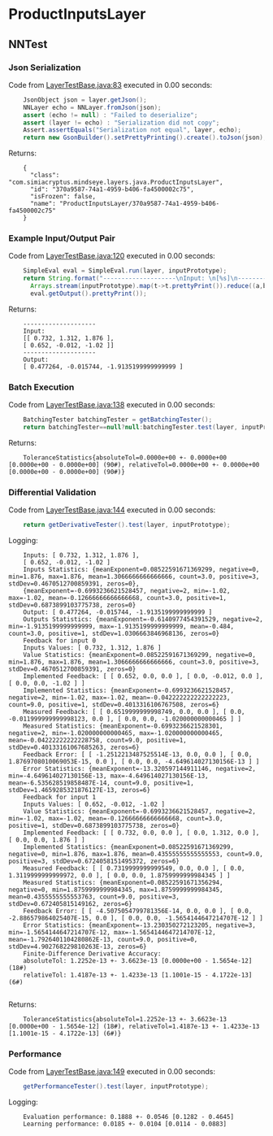 # ProductInputsLayer
## NNTest
### Json Serialization
Code from [LayerTestBase.java:83](../../../../../../../../../MindsEye/src/test/java/com/simiacryptus/mindseye/layers/LayerTestBase.java#L83) executed in 0.00 seconds: 
```java
    JsonObject json = layer.getJson();
    NNLayer echo = NNLayer.fromJson(json);
    assert (echo != null) : "Failed to deserialize";
    assert (layer != echo) : "Serialization did not copy";
    Assert.assertEquals("Serialization not equal", layer, echo);
    return new GsonBuilder().setPrettyPrinting().create().toJson(json);
```

Returns: 

```
    {
      "class": "com.simiacryptus.mindseye.layers.java.ProductInputsLayer",
      "id": "370a9587-74a1-4959-b406-fa4500002c75",
      "isFrozen": false,
      "name": "ProductInputsLayer/370a9587-74a1-4959-b406-fa4500002c75"
    }
```



### Example Input/Output Pair
Code from [LayerTestBase.java:120](../../../../../../../../../MindsEye/src/test/java/com/simiacryptus/mindseye/layers/LayerTestBase.java#L120) executed in 0.00 seconds: 
```java
    SimpleEval eval = SimpleEval.run(layer, inputPrototype);
    return String.format("--------------------\nInput: \n[%s]\n--------------------\nOutput: \n%s",
      Arrays.stream(inputPrototype).map(t->t.prettyPrint()).reduce((a,b)->a+",\n"+b).get(),
      eval.getOutput().prettyPrint());
```

Returns: 

```
    --------------------
    Input: 
    [[ 0.732, 1.312, 1.876 ],
    [ 0.652, -0.012, -1.02 ]]
    --------------------
    Output: 
    [ 0.477264, -0.015744, -1.9135199999999999 ]
```



### Batch Execution
Code from [LayerTestBase.java:138](../../../../../../../../../MindsEye/src/test/java/com/simiacryptus/mindseye/layers/LayerTestBase.java#L138) executed in 0.00 seconds: 
```java
    BatchingTester batchingTester = getBatchingTester();
    return batchingTester==null?null:batchingTester.test(layer, inputPrototype);
```

Returns: 

```
    ToleranceStatistics{absoluteTol=0.0000e+00 +- 0.0000e+00 [0.0000e+00 - 0.0000e+00] (90#), relativeTol=0.0000e+00 +- 0.0000e+00 [0.0000e+00 - 0.0000e+00] (90#)}
```



### Differential Validation
Code from [LayerTestBase.java:144](../../../../../../../../../MindsEye/src/test/java/com/simiacryptus/mindseye/layers/LayerTestBase.java#L144) executed in 0.00 seconds: 
```java
    return getDerivativeTester().test(layer, inputPrototype);
```
Logging: 
```
    Inputs: [ 0.732, 1.312, 1.876 ],
    [ 0.652, -0.012, -1.02 ]
    Inputs Statistics: {meanExponent=0.08522591671369299, negative=0, min=1.876, max=1.876, mean=1.3066666666666666, count=3.0, positive=3, stdDev=0.4670512700859391, zeros=0},
    {meanExponent=-0.6993236621528457, negative=2, min=-1.02, max=-1.02, mean=-0.12666666666666668, count=3.0, positive=1, stdDev=0.6873899103775738, zeros=0}
    Output: [ 0.477264, -0.015744, -1.9135199999999999 ]
    Outputs Statistics: {meanExponent=-0.6140977454391529, negative=2, min=-1.9135199999999999, max=-1.9135199999999999, mean=-0.484, count=3.0, positive=1, stdDev=1.0306663846968136, zeros=0}
    Feedback for input 0
    Inputs Values: [ 0.732, 1.312, 1.876 ]
    Value Statistics: {meanExponent=0.08522591671369299, negative=0, min=1.876, max=1.876, mean=1.3066666666666666, count=3.0, positive=3, stdDev=0.4670512700859391, zeros=0}
    Implemented Feedback: [ [ 0.652, 0.0, 0.0 ], [ 0.0, -0.012, 0.0 ], [ 0.0, 0.0, -1.02 ] ]
    Implemented Statistics: {meanExponent=-0.6993236621528457, negative=2, min=-1.02, max=-1.02, mean=-0.042222222222222223, count=9.0, positive=1, stdDev=0.4013316106767508, zeros=6}
    Measured Feedback: [ [ 0.6519999999998749, 0.0, 0.0 ], [ 0.0, -0.011999999999998123, 0.0 ], [ 0.0, 0.0, -1.020000000000465 ] ]
    Measured Statistics: {meanExponent=-0.6993236621528301, negative=2, min=-1.020000000000465, max=-1.020000000000465, mean=-0.04222222222228758, count=9.0, positive=1, stdDev=0.40133161067685263, zeros=6}
    Feedback Error: [ [ -1.2512213487525514E-13, 0.0, 0.0 ], [ 0.0, 1.8769708010069053E-15, 0.0 ], [ 0.0, 0.0, -4.649614027130156E-13 ] ]
    Error Statistics: {meanExponent=-13.320597144911146, negative=2, min=-4.649614027130156E-13, max=-4.649614027130156E-13, mean=-6.535628519858487E-14, count=9.0, positive=1, stdDev=1.4659285321876127E-13, zeros=6}
    Feedback for input 1
    Inputs Values: [ 0.652, -0.012, -1.02 ]
    Value Statistics: {meanExponent=-0.6993236621528457, negative=2, min=-1.02, max=-1.02, mean=-0.12666666666666668, count=3.0, positive=1, stdDev=0.6873899103775738, zeros=0}
    Implemented Feedback: [ [ 0.732, 0.0, 0.0 ], [ 0.0, 1.312, 0.0 ], [ 0.0, 0.0, 1.876 ] ]
    Implemented Statistics: {meanExponent=0.08522591671369299, negative=0, min=1.876, max=1.876, mean=0.43555555555555553, count=9.0, positive=3, stdDev=0.6724058151495372, zeros=6}
    Measured Feedback: [ [ 0.7319999999999549, 0.0, 0.0 ], [ 0.0, 1.3119999999999972, 0.0 ], [ 0.0, 0.0, 1.8759999999984345 ] ]
    Measured Statistics: {meanExponent=0.08522591671356294, negative=0, min=1.8759999999984345, max=1.8759999999984345, mean=0.4355555555553763, count=9.0, positive=3, stdDev=0.672405815149162, zeros=6}
    Feedback Error: [ [ -4.5075054799781356E-14, 0.0, 0.0 ], [ 0.0, -2.886579864025407E-15, 0.0 ], [ 0.0, 0.0, -1.5654144647214707E-12 ] ]
    Error Statistics: {meanExponent=-13.230350272123205, negative=3, min=-1.5654144647214707E-12, max=-1.5654144647214707E-12, mean=-1.7926401104280862E-13, count=9.0, positive=0, stdDev=4.902768229810263E-13, zeros=6}
    Finite-Difference Derivative Accuracy:
    absoluteTol: 1.2252e-13 +- 3.6623e-13 [0.0000e+00 - 1.5654e-12] (18#)
    relativeTol: 1.4187e-13 +- 1.4233e-13 [1.1001e-15 - 4.1722e-13] (6#)
    
```

Returns: 

```
    ToleranceStatistics{absoluteTol=1.2252e-13 +- 3.6623e-13 [0.0000e+00 - 1.5654e-12] (18#), relativeTol=1.4187e-13 +- 1.4233e-13 [1.1001e-15 - 4.1722e-13] (6#)}
```



### Performance
Code from [LayerTestBase.java:149](../../../../../../../../../MindsEye/src/test/java/com/simiacryptus/mindseye/layers/LayerTestBase.java#L149) executed in 0.00 seconds: 
```java
    getPerformanceTester().test(layer, inputPrototype);
```
Logging: 
```
    Evaluation performance: 0.1888 +- 0.0546 [0.1282 - 0.4645]
    Learning performance: 0.0185 +- 0.0104 [0.0114 - 0.0883]
    
```

